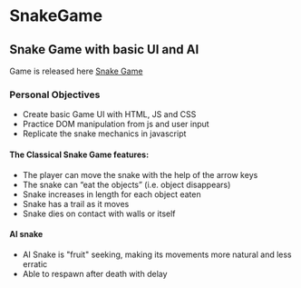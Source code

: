 # SnakeGame
Snake Game with basic UI and AI
---
Game is released here [Snake Game](https://charlietheindiedev.github.io/SnakeGame/)

### Personal Objectives
- Create basic Game UI with HTML, JS and CSS
- Practice DOM manipulation from js and user input
- Replicate the snake mechanics in javascript

#### The Classical Snake Game features:
- The player can move the snake with the help of the arrow keys
- The snake can “eat the objects” (i.e. object disappears)
- Snake increases in length for each object eaten
- Snake has a trail as it moves
- Snake dies on contact with walls or itself

#### AI snake
- AI Snake is "fruit" seeking, making its movements more natural and less erratic
- Able to respawn after death with delay
